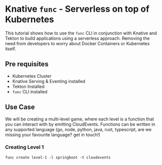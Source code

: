 # Knative `func` - Serverless on top of Kubernetes

This tutorial shows how to use the `func` CLI in conjunction with Knative and Tekton to build applications using a serverless approach. 
Removing the need from developers to worry about Docker Containers or Kubernetes itself. 

## Pre requisites
- Kubernetes Cluster
- Knative Serving & Eventing installed
- Tekton Installed
- `func` CLI installed


## Use Case
We will be creating a multi-level game, where each level is a function that you can interact with by emitting CloudEvents. 
Functions can be written in any supported language (go, node, python, java, rust, typescript, are we missing your favourite language? get in touch!)


### Creating Level 1

```
func create level-1 -l springboot -t cloudevents
```

